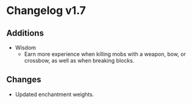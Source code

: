 # Changelog v1.7

## Additions
- Wisdom
  - Earn more experience when killing mobs with a weapon, bow, or crossbow, as well as when breaking blocks.

## Changes
- Updated enchantment weights.